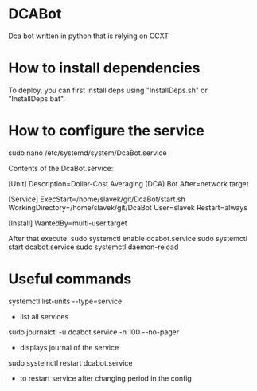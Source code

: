 # DCABot
Dca bot written in python that is relying on CCXT

# How to install dependencies
To deploy, you can first install deps using "InstallDeps.sh" or "InstallDeps.bat".

# How to configure the service
sudo nano /etc/systemd/system/DcaBot.service

Contents of the DcaBot.service:

[Unit]
Description=Dollar-Cost Averaging (DCA) Bot
After=network.target

[Service]
ExecStart=/home/slavek/git/DcaBot/start.sh
WorkingDirectory=/home/slavek/git/DcaBot
User=slavek
Restart=always

[Install]
WantedBy=multi-user.target

After that execute:
sudo systemctl enable dcabot.service
sudo systemctl start dcabot.service
sudo systemctl daemon-reload

# Useful commands
systemctl list-units --type=service
- list all services

sudo journalctl -u dcabot.service -n 100 --no-pager
- displays journal of the service

sudo systemctl restart dcabot.service
- to restart service after changing period in the config
